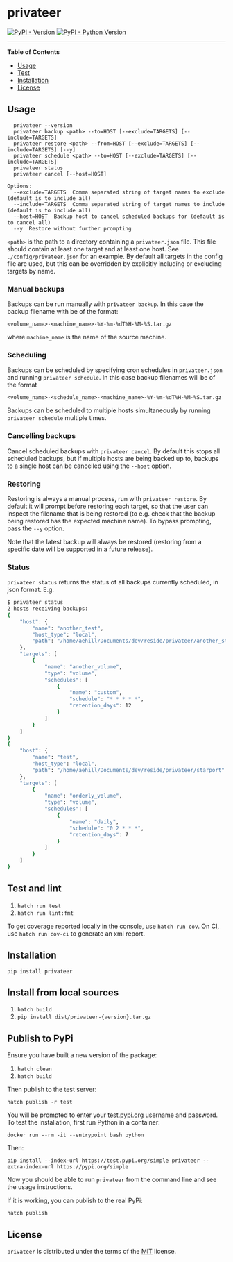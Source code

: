 # privateer

[![PyPI - Version](https://img.shields.io/pypi/v/privateer.svg)](https://pypi.org/project/privateer)
[![PyPI - Python Version](https://img.shields.io/pypi/pyversions/privateer.svg)](https://pypi.org/project/privateer)

-----

**Table of Contents**

- [Usage](#usage)
- [Test](#test-and-lint)
- [Installation](#installation)
- [License](#license)

## Usage

```Usage:
  privateer --version
  privateer backup <path> --to=HOST [--exclude=TARGETS] [--include=TARGETS]
  privateer restore <path> --from=HOST [--exclude=TARGETS] [--include=TARGETS] [--y]
  privateer schedule <path> --to=HOST [--exclude=TARGETS] [--include=TARGETS]
  privateer status
  privateer cancel [--host=HOST]

Options:
  --exclude=TARGETS  Comma separated string of target names to exclude (default is to include all)
  --include=TARGETS  Comma separated string of target names to include (default is to include all)
  --host=HOST  Backup host to cancel scheduled backups for (default is to cancel all)
  --y  Restore without further prompting
```

`<path>` is the path to a directory containing a `privateer.json` file. This file should contain at least one target 
and at least one host. See `./config/privateer.json` for an example. By default all targets in the config file are used, 
but this can be overridden by explicitly including or excluding targets by name. 

### Manual backups
Backups can be run manually with `privateer backup`. In this case the backup filename with be of the format:

```<volume_name>-<machine_name>-%Y-%m-%dT%H-%M-%S.tar.gz``` 

where `machine_name` is the name of the source machine.

### Scheduling
Backups can be scheduled by specifying cron schedules in `privateer.json` and running `privateer schedule`. 
In this case backup filenames will be of the format 

```<volume_name>-<schedule_name>-<machine_name>-%Y-%m-%dT%H-%M-%S.tar.gz```

Backups can be scheduled to multiple hosts simultaneously by running `privateer schedule` multiple times.

### Cancelling backups
Cancel scheduled backups with `privateer cancel`. By default this stops all scheduled backups, but if 
multiple hosts are being backed up to, backups to a single host can be cancelled using the `--host` option.

### Restoring
Restoring is always a manual process, run with `privateer restore`. By default it will prompt before restoring each
target, so that the user can inspect the filename that is being restored (to e.g. check that the backup being restored 
has the expected machine name). To bypass prompting, pass the `--y` option.

Note that the latest backup will always be restored (restoring from a specific date will be supported in a future release).

### Status
`privateer status` returns the status of all backups currently scheduled, in json format. E.g.

```bash
$ privateer status
2 hosts receiving backups:
{
    "host": {
        "name": "another_test",
        "host_type": "local",
        "path": "/home/aehill/Documents/dev/reside/privateer/another_starport"
    },
    "targets": [
        {
            "name": "another_volume",
            "type": "volume",
            "schedules": [
                {
                    "name": "custom",
                    "schedule": "* * * * *",
                    "retention_days": 12
                }
            ]
        }
    ]
}
{
    "host": {
        "name": "test",
        "host_type": "local",
        "path": "/home/aehill/Documents/dev/reside/privateer/starport"
    },
    "targets": [
        {
            "name": "orderly_volume",
            "type": "volume",
            "schedules": [
                {
                    "name": "daily",
                    "schedule": "0 2 * * *",
                    "retention_days": 7
                }
            ]
        }
    ]
}

```


## Test and lint

1. `hatch run test`
2. `hatch run lint:fmt`

To get coverage reported locally in the console, use `hatch run cov`. 
On CI, use `hatch run cov-ci` to generate an xml report.

## Installation

```console
pip install privateer
```

## Install from local sources

1. `hatch build`
2. `pip install dist/privateer-{version}.tar.gz`

## Publish to PyPi

Ensure you have built a new version of the package:
1. `hatch clean`
2. `hatch build`

Then publish to the test server:

```console
hatch publish -r test
```

You will be prompted to enter your [test.pypi.org](https://test.pypi.org/legacy/) username and password.
To test the installation, first run Python in a container:

```
docker run --rm -it --entrypoint bash python
```

Then:

```
pip install --index-url https://test.pypi.org/simple privateer --extra-index-url https://pypi.org/simple
```

Now you should be able to run `privateer` from the command line and see the usage instructions.

If it is working, you can publish to the real PyPi:

```console
hatch publish
```

## License

`privateer` is distributed under the terms of the [MIT](https://spdx.org/licenses/MIT.html) license.
